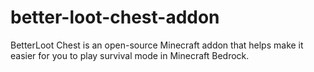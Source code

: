 # better-loot-chest-addon
BetterLoot Chest is an open-source Minecraft addon that helps make it easier for you to play survival mode in Minecraft Bedrock.
